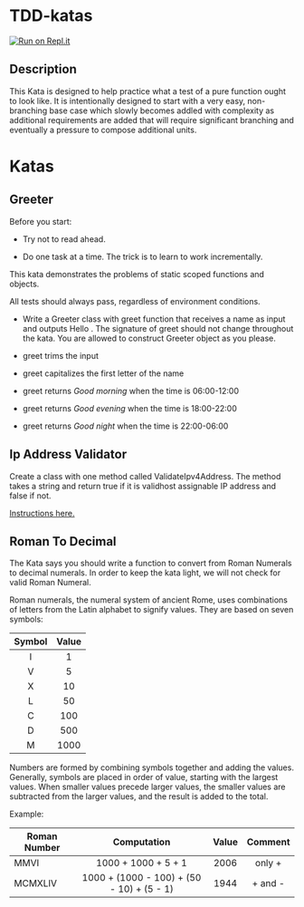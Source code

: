 # TDD-katas

[![Run on Repl.it](https://repl.it/badge/github/Jessyka/tdd-katas)](https://repl.it/github/Jessyka/tdd-katas)

## Description

This Kata is designed to help practice what a test of a pure function ought to look like. It is intentionally designed to start with a very easy, non-branching base case which slowly becomes addled with complexity as additional requirements are added that will require significant branching and eventually a pressure to compose additional units.

# Katas

## Greeter

Before you start:

+ Try not to read ahead.

+ Do one task at a time. The trick is to learn to work incrementally.

This kata demonstrates the problems of static scoped functions and objects.

All tests should always pass, regardless of environment conditions.

+ Write a Greeter class with greet function that receives a name as input and outputs Hello <name>. The signature of greet should not change throughout the kata. You are allowed to construct Greeter object as you please.

+ greet trims the input

+ greet capitalizes the first letter of the name

+ greet returns *Good morning <name>* when the time is 06:00-12:00

+ greet returns *Good evening <name>* when the time is 18:00-22:00

+ greet returns *Good night <name>* when the time is 22:00-06:00

## Ip Address Validator

Create a class with one method called ​ValidateIpv4Address​. The method takes a string and return true if it is validhost assignable IP address and false if not.

[Instructions here.](http://www.tddbuddy.com/katas/IP%20Validator.pdf)

## Roman To Decimal

The Kata says you should write a function to convert from Roman Numerals to decimal numerals. In order to keep the kata light, we will not check for valid Roman Numeral.

Roman numerals, the numeral system of ancient Rome, uses combinations of letters from the Latin alphabet to signify values. They are based on seven symbols:

| Symbol   |      Value    |
|:--------:|:-------------:|
|    I     |       1       |
|    V     |       5       |
|    X     |      10       |
|    L     |      50       |
|    C     |     100       |
|    D     |     500       |
|    M     |    1000       |


Numbers are formed by combining symbols together and adding the values. Generally, symbols are placed in order of value, starting with the largest values. When smaller values precede larger values, the smaller values are subtracted from the larger values, and the result is added to the total.

Example:

| Roman Number   |      Computation      |     Value      |     Comment |
|----------|:-------------:|:------:|:------:|
| MMVI |  1000 + 1000 + 5 + 1 | 2006 | only + |
| MCMXLIV |    1000 + (1000 - 100) + (50 - 10) + (5 - 1)    |   1944 | + and - |